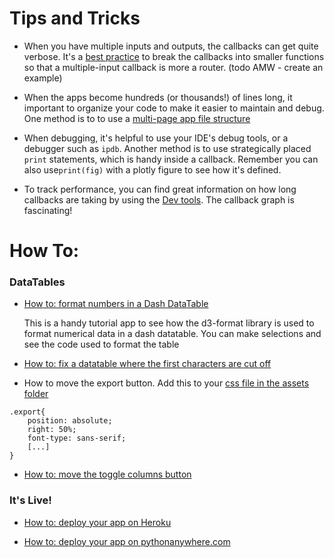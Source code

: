 # Tips and Tricks

- When you have multiple inputs and outputs, the callbacks can get quite verbose.  It's a 
[best practice](https://github.com/plotly/dash/issues/1054) to break the callbacks into smaller functions
 so that a multiple-input callback is more a router. (todo AMW - create an example)

- When the apps become hundreds (or thousands!) of lines long, it important to organize your code to make it easier to 
maintain and debug. One method is to to use a [multi-page app file structure](https://dash.plotly.com/urls)

- When debugging, it's helpful to use your IDE's debug tools, or a debugger such as `ipdb`.
Another method is to use strategically placed `print` statements, which is handy inside a callback.
Remember you can also use`print(fig)` with a plotly figure to see how it's defined.

- To track performance, you can find great information on how long callbacks are taking by using the 
[Dev tools](https://dash.plotly.com/devtools).  The callback graph is fascinating!

# How To:

### __DataTables__
- [How to: format numbers in a Dash DataTable](https://formattable.pythonanywhere.com/)

    This is a handy tutorial app to see how the d3-format library is used to format numerical data
    in a dash datatable. You can make selections and see the code used to format the table
    
- [How to: fix a datatable where the first characters are cut off](https://community.plotly.com/t/datatable-incorrectly-displayed-at-left-and-right-edge-and-distort-after-update-columns/41265/6)

- How to move the export button.  Add this to your [css file in the assets folder](https://dash.plotly.com/external-resources)
```
.export{
    position: absolute;
    right: 50%;
    font-type: sans-serif;
    [...]
}
```

- [How to: move the toggle columns button](https://community.plotly.com/t/datatable-toggle-columns-button-placement-in-python/46768/2)

### __It's Live!__
- [How to: deploy your app on Heroku](https://community.plotly.com/t/deploying-your-dash-app-to-heroku-the-magical-guide/46723)

- [How to: deploy your app on pythonanywhere.com](https://github.com/conradho/dashingdemo)